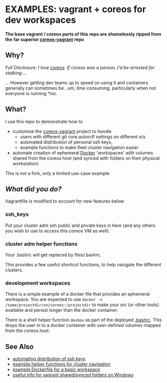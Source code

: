 # EXAMPLES: vagrant + coreos for dev workspaces

__The base vagrant / coreos parts of this repo are shamelessly ripped from the__
__far superior [coreos-vagrant](https://github.com/coreos/coreos-vagrant/) repo__ 

## Why?

_Full Disclosure: I love [coreos](https://coreos.com/using-coreos/). If coreos was a person, I'd be arrested for stalking ..._

... However getting dev teams up to speed on using it and containers generally can sometimes be
, um, _time consuming_, particularly when not everyone is running \*nix.

## What?

I use this repo to demonstrate how to
* customise the [coreos-vagrant](https://github.com/coreos/coreos-vagrant/) project to handle
  * users with different git core.autocrlf settings on different o/s
  * automated distribution of personal ssh keys, 
  * example functions to make fleet cluster navigation easier
* automate creation of ephemeral [Docker](https://www.docker.com/what-docker) 'workspaces'
  with volumes shared from the coreos host (and synced with folders on their physical workstation)

This is not a fork, only a limited use-case example.

## _What did you do?_


Vagrantfile is modified to account for new features below

### ssh_keys

Put your cluster adm ssh public and private keys in here (and any others you wish
to use to access this coreos VM as well).


### cluster adm helper functions

Your .bashrc will get replaced by files/.bashrc.

This provides a few useful shortcut functions, to help navigate the different clusters.

### development workspaces

There is a simple example of a docker file that provides an ephemeral workspace. You are expected
to use `docker -v /some/projectdir/on/coreos:/projectdir` to make your src (or other tools) available
and persist longer than the docker container.

There is a shell helper function `devbox` as part of the deployed [.bashrc](files/.bashrc).
This drops the user in to a docker container with user-defined volumes mapped from the coreos host.

## See Also

* [automating distribution of ssh keys](files/ssh_keys/README.ssh_keys.md)
* [example helper functions for cluster navigation](files/.bashrc)
* [example Dockerfile for a basic workspace](files/builds/docker/images/dev_basic/Dockerfile)
* [useful info for vagrant shared/synced folders on Windows](README.windows-shared-folders.md)
